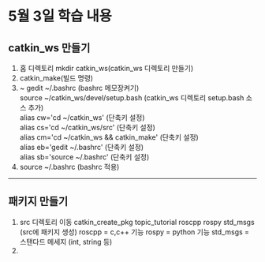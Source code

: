 # 5월 3일 학습 내용
## catkin_ws 만들기
1. 홈 디렉토리 mkdir catkin_ws(catkin_ws 디렉토리 만들기)
2. catkin_make(빌드 명령)
3. ~ gedit ~/.bashrc (bashrc 메모장켜기) <br/>
  source ~/catkin_ws/devel/setup.bash (catkin_ws 디렉토리 setup.bash 소스 추가) <br/>
  alias cw='cd ~/catkin_ws' (단축키 설정) <br/>
  alias cs='cd ~/catkin_ws/src' (단축키 설정) <br/>
  alias cm='cd ~/catkin_ws && catkin_make' (단축키 설정) <br/>
  alias eb='gedit ~/.bashrc' (단축키 설정) <br/>
  alias sb='source ~/.bashrc' (단축키 설정) <br/>
4. source ~/.bashrc (bashrc 적용) 

<hr/>

## 패키지 만들기
1. src 디렉토리 이동 catkin_create_pkg topic_tutorial roscpp rospy std_msgs (src에 패키지 생성)
  roscpp = c,c++ 기능
  rospy = python 기능
  std_msgs = 스탠다드 메세지 (int, string 등)
2. 
